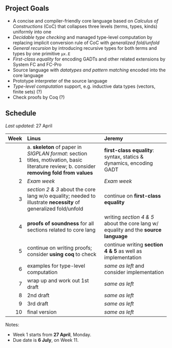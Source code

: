 ## Project Goals

* A concise and compiler-friendly core language based on _Calculus of Constructions_ (CoC) that collapses three levels (terms, types, kinds) uniformly into one
* _Decidable type checking_ and managed type-level computation by replacing implicit conversion rule of CoC with _generalized fold/unfold_
* _General recursion_ by introducing recursive types for both terms and types by one primitive `μx.E`
* _First-class equality_ for encoding GADTs and other related extensions by System FC and FC-Pro
* Source language with _datatypes and pattern matching_ encoded into the core language
* Prototype interpreter of the source language
* _Type-level computation_ support, e.g. inductive data types (vectors, finite sets) (?)
* Check proofs by Coq (?)

## Schedule

_Last updated:_ 27 April

Week | Linus | Jeremy
---: | :--- | :---
1 | a. __skeleton__ of paper in _SIGPLAN format_: section titles, motivation, basic literature review; b. consider __removing fold from values__ | __first-class equality__: syntax, statics & dynamics, encoding GADT
2 | _Exam week_ | _Exam week_
3 | _section 2 & 3_ about the core lang w/o equality; needed to illustrate __necessity__ of generalized fold/unfold | continue on __first-class equality__
4 | __proofs of soundness__ for all sections related to core lang | writing _section 4 & 5_ about the core lang w/ equality and the __source language__
5 | continue on writing proofs; consider __using coq__ to check | continue writing __section 4 & 5__ as well as implementation
6 | examples for type-level computation | _same as left_ and consider implementation
7 | wrap up and work out 1st draft | _same as left_
8 | 2nd draft | _same as left_
9 | 3rd draft | _same as left_
10 | final version | _same as left_


Notes:

* Week 1 starts from __27 April__, Monday.
* Due date is __6 July__, on Week 11.